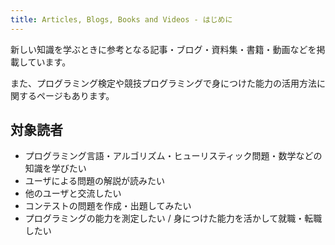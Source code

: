 ```yaml
---
title: Articles, Blogs, Books and Videos - はじめに
---
```


新しい知識を学ぶときに参考となる記事・ブログ・資料集・書籍・動画などを掲載しています。

また、プログラミング検定や競技プログラミングで身につけた能力の活用方法に関するページもあります。

## 対象読者

- プログラミング言語・アルゴリズム・ヒューリスティック問題・数学などの知識を学びたい
- ユーザによる問題の解説が読みたい
- 他のユーザと交流したい
- コンテストの問題を作成・出題してみたい
- プログラミングの能力を測定したい / 身につけた能力を活かして就職・転職したい
